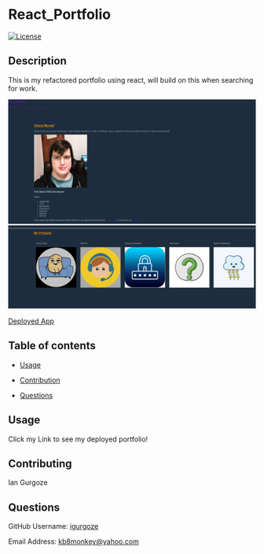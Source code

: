 # React_Portfolio
  [![License](https://img.shields.io/badge/License-Apache_2.0-blue.svg)](https://opensource.org/licenses/Apache-2.0)
## Description
This is my refactored portfolio using react, will build on this when searching for work.

![screenshot](/ss1.PNG)
![screenshot](/ss2.PNG)

[Deployed App](https://igurgoze.github.io/React_Portfolio/)

## Table of contents

- [Usage](#Usage)

- [Contribution](#Contributing)

- [Questions](#Questions)

## Usage
Click my Link to see my deployed portfolio!

## Contributing
Ian Gurgoze

## Questions

GitHub Username: [igurgoze](https://github.com/igurgoze)

Email Address: [kb8monkey@yahoo.com](kb8monkey@yahoo.com)
